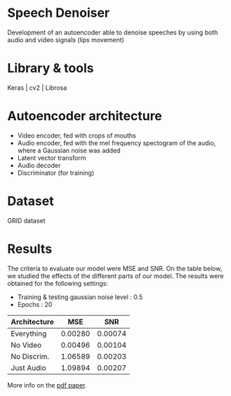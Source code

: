 # Speech Denoiser
Development of an autoencoder able to denoise speeches by using both audio and video signals (lips movement)

# Library & tools
Keras | cv2 | Librosa

# Autoencoder architecture
- Video encoder, fed with crops of mouths
- Audio encoder, fed with the mel frequency spectogram of the audio, where a Gaussian noise was added
- Latent vector transform
- Audio decoder
- Discriminator (for training)

# Dataset
GRID dataset

# Results
The criteria to evaluate our model were MSE and SNR. 
On the table below, we studied the effects of the different parts of our model.
The results were obtained for the following settings:
- Training & testing gaussian noise level : 0.5
- Epochs : 20

| Architecture  | MSE | SNR |
| ------------- | ------------- |------------- |
| Everything | 0.00280 | 0.00074  |
| No Video    | 0.00496  | 0.00104  |
| No Discrim.     | 1.06589   | 0.00203 |
| Just Audio   | 1.09894  | 0.00207 |


More info on the [pdf paper](https://github.com/pgjlucas/speechdenoiser/blob/master/Paper.pdf).
